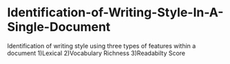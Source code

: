 # Identification-of-Writing-Style-In-A-Single-Document
Identification of writing style using three types of features within a document
1)Lexical
2)Vocabulary Richness
3)Readabilty Score

